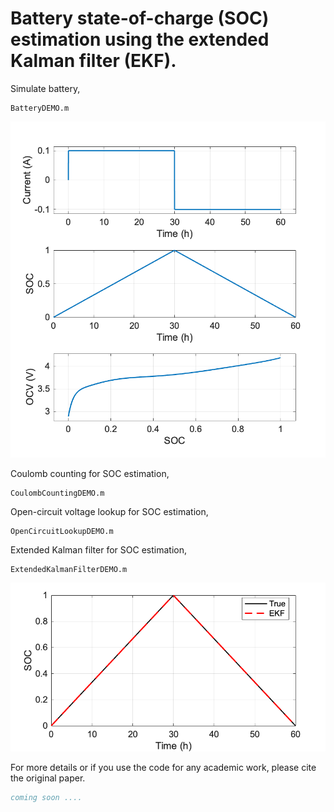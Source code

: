 # Battery state-of-charge (SOC) estimation using the extended Kalman filter (EKF).

Simulate battery,
```
BatteryDEMO.m
```
![Batery demo](Figures/soc_demo.png)

Coulomb counting for SOC estimation, 
```
CoulombCountingDEMO.m
```
Open-circuit voltage lookup for SOC estimation, 
```
OpenCircuitLookupDEMO.m
```
Extended Kalman filter for SOC estimation, 
```
ExtendedKalmanFilterDEMO.m
```
![Coulomb demo](Figures/ekf_demo.png)

For more details or if you use the code for any academic work, please cite the original paper.

```bibtex
coming soon ....
```
